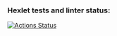 ### Hexlet tests and linter status:
[![Actions Status](https://github.com/foNN1x/frontend-project-44/workflows/hexlet-check/badge.svg)](https://github.com/foNN1x/frontend-project-44/actions)
